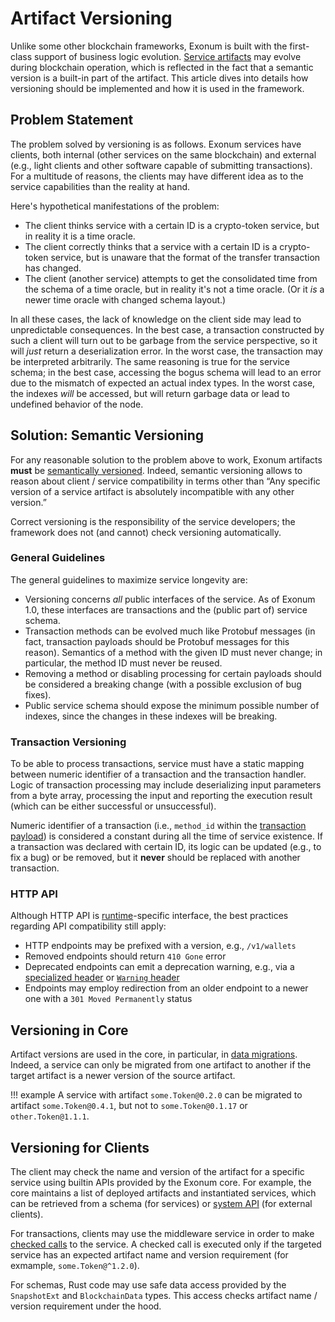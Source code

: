 # Artifact Versioning

Unlike some other blockchain frameworks, Exonum is built with
the first-class support of business logic evolution.
[Service artifacts](../architecture/services.md) may
evolve during blockchain operation, which is reflected in the
fact that a semantic version is a built-in part of the artifact.
This article dives into details how versioning should be implemented
and how it is used in the framework.

## Problem Statement

The problem solved by versioning is as follows.
Exonum services have clients, both internal (other services
on the same blockchain) and external (e.g., light clients
and other software capable of submitting transactions).
For a multitude of reasons, the clients may have
different idea as to the service capabilities than the reality at hand.

Here's hypothetical manifestations of the problem:

- The client thinks service with a certain ID is a crypto-token service,
  but in reality it is a time oracle.
- The client correctly thinks that a service with a certain ID
  is a crypto-token service, but is unaware that the format
  of the transfer transaction has changed.
- The client (another service) attempts to get the consolidated time
  from the schema of a time oracle, but in reality it's not a time oracle.
  (Or it *is* a newer time oracle with changed schema layout.)

In all these cases, the lack of knowledge on the client side may lead
to unpredictable consequences. In the best case, a transaction constructed
by such a client will turn out to be garbage from the service perspective,
so it will *just* return a deserialization error.
In the worst case, the transaction may be interpreted arbitrarily.
The same reasoning is true for the service schema; in the best case,
accessing the bogus schema will lead to an error
due to the mismatch of expected an actual index types. In the worst case,
the indexes *will* be accessed, but will return garbage data
or lead to undefined behavior of the node.

## Solution: Semantic Versioning

For any reasonable solution to the problem above to work,
Exonum artifacts **must** be [semantically versioned]. Indeed,
semantic versioning allows to reason about client / service compatibility
in terms other than “Any specific version of a service artifact
is absolutely incompatible with any other version.”

Correct versioning is the responsibility of the service developers;
the framework does not (and cannot) check versioning automatically.

### General Guidelines

The general guidelines to maximize service longevity are:

- Versioning concerns *all* public interfaces of the service.
  As of Exonum 1.0, these interfaces are transactions and the
  (public part of) service schema.
- Transaction methods can be evolved much like Protobuf messages
  (in fact, transaction payloads should be Protobuf messages
  for this reason). Semantics of a method with the given ID must
  never change; in particular, the method ID must never be reused.
- Removing a method or disabling processing for certain payloads
  should be considered a breaking change (with a possible exclusion
  of bug fixes).
- Public service schema should expose the minimum possible number
  of indexes, since the changes in these indexes will be breaking.

### Transaction Versioning

To be able to process transactions, service must have
a static mapping between numeric identifier of a transaction
and the transaction handler. Logic of transaction processing
may include deserializing input parameters from a byte array,
processing the input and reporting the execution result
(which can be either successful or unsuccessful).

Numeric identifier of a transaction (i.e., `method_id` within the
[transaction payload](../architecture/transactions.md#messages))
is considered a constant during all the time of service existence. If a transaction
was declared with certain ID, its logic can be updated (e.g., to fix a bug)
or be removed, but it **never** should be replaced with another transaction.

### HTTP API

Although HTTP API is [runtime](../glossary.md#runtime)-specific
interface, the best practices regarding API compatibility still apply:

- HTTP endpoints may be prefixed with a version, e.g., `/v1/wallets`
- Removed endpoints should return `410 Gone` error
- Deprecated endpoints can emit a deprecation warning, e.g., via
  a [specialized header][api-deprecation] or [`Warning` header][warning-header]
- Endpoints may employ redirection from an older endpoint to
  a newer one with a `301 Moved Permanently` status

## Versioning in Core

Artifact versions are used in the core, in particular,
in [data migrations](../architecture/services.md#data-migrations).
Indeed, a service can only be migrated from one artifact to another
if the target artifact is a newer version of the source artifact.

!!! example
    A service with artifact `some.Token@0.2.0` can be migrated
    to artifact `some.Token@0.4.1`, but not to `some.Token@0.1.17`
    or `other.Token@1.1.1`.

## Versioning for Clients

The client may check the name and version of the artifact for a specific service
using builtin APIs provided by the Exonum core. For example, the core maintains
a list of deployed artifacts and instantiated services, which can be retrieved
from a schema (for services) or [system API](other-services.md#system-api)
(for external clients).

For transactions, clients may use the middleware service in order to
make [checked calls](other-services.md#checked-call) to the service.
A checked call is executed only if the targeted service has an expected
artifact name and version requirement (for exmample, `some.Token@^1.2.0`).

For schemas, Rust code may use safe data access provided
by the `SnapshotExt` and `BlockchainData` types. This access checks
artifact name / version requirement under the hood.

[semantically versioned]: https://semver.org/
[api-deprecation]: https://tools.ietf.org/html/draft-dalal-deprecation-header-02
[warning-header]: https://developer.mozilla.org/en-US/docs/Web/HTTP/Headers/Warning